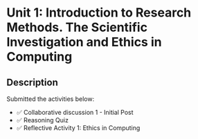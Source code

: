 # Unit 1: Introduction to Research Methods. The Scientific Investigation and Ethics in Computing

## Description

Submitted the activities below:
- ✅ Collaborative discussion 1 - Initial Post
- ✅ Reasoning Quiz
- ✅ Reflective Activity 1: Ethics in Computing



